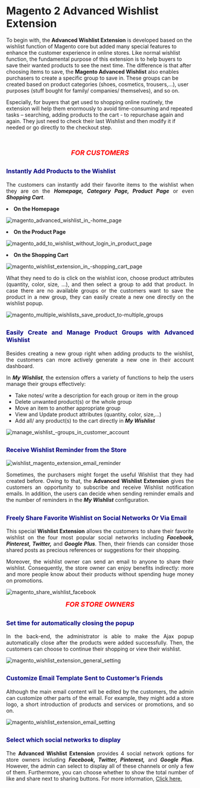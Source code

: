 # Magento 2 Advanced Wishlist Extension

To begin with, the <strong>Advanced </strong><b>Wishlist Extension</b> is developed based on the wishlist function of Magento core but added many special features to enhance the customer experience in online stores. Like normal wishlist function, the fundamental purpose of this extension is to help buyers to save their wanted products to see the next time. The difference is that after choosing items to save, the <strong>Magento Advanced </strong><b>Wishlist</b> also enables purchasers to create a specific group to save in. These groups can be created based on product categories (shoes, cosmetics, trousers,…), user purposes (stuff bought for family/ companies/ themselves), and so on.

Especially, for buyers that get used to shopping online routinely, the extension will help them enormously to avoid time-consuming and repeated tasks – searching, adding products to the cart - to repurchase again and again. They just need to check their last Wishlist and then modify it if needed or go directly to the checkout step.

</div>
&nbsp;
<div class="list-features" style="text-align: justify;">
<p style="text-align: center; font-size: large; font-style: italic; color: #ff0000;"><strong>FOR CUSTOMERS</strong></p>

<h2><span style="font-size: medium; color: #000080;">Instantly Add Products to the Wishlist</span></h2>
  
The customers can instantly add their favorite items to the wishlist when they are on the <em><b>Homepage, Category Page, Product Page</b></em> or even <em><b>Shopping Cart</b></em>.

<li><strong>On the Homepage</strong></li>

![magento_advanced_wishlist_in_-home_page](https://user-images.githubusercontent.com/26241389/162358050-674bc256-6f57-4e3a-ac44-f24d7c065f23.png)

<li><strong>On the Product Page</strong></li>
  
![magento_add_to_wishlist_without_login_in_product_page](https://user-images.githubusercontent.com/26241389/162358078-ce51c592-6dc9-4b2c-a8f2-50168da62e80.png)

<li><strong>On the Shopping Cart</strong></li>
  
![magento_wishlist_extension_in_-shopping_cart_page](https://user-images.githubusercontent.com/26241389/162358107-52ebdf08-d276-4314-adb7-c27fcda65f1c.png)

What they need to do is click on the wishlist icon, choose product attributes (quantity, color, size, ...), and then select a group to add that product.
In case there are no available groups or the customers want to save the product in a new group, they can easily create a new one directly on the wishlist popup.
  
![magento_multiple_wishlists_save_product_to-multiple_groups](https://user-images.githubusercontent.com/26241389/162358157-94222cab-58b3-40c1-97d8-a5081834a936.png)
  
<h2><span style="font-size: medium; color: #000080;">Easily Create and Manage Product Groups with Advanced Wishlist</span></h2>
  
Besides creating a new group right when adding products to the wishlist, the customers can more actively generate a new one in their account dashboard.

In <em><b>My Wishlist</b></em>, the extension offers a variety of functions to help the users manage their groups effectively:
<ul class="features-listing">
 	<li>Take notes/ write a description for each group or item in the group</li>
 	<li>Delete unwanted product(s) or the whole group</li>
 	<li>Move an item to another appropriate group</li>
 	<li>View and Update product attributes (quantity, color, size,…)</li>
 	<li>Add all/ any product(s) to the cart directly in <em><b>My Wishlist</b></em></li>
</ul>

![manage_wishlist_-groups_in_customer_account](https://user-images.githubusercontent.com/26241389/162358243-c4a15cbd-9264-4a53-a738-16ca58831926.png)

<h2><span style="font-size: medium; color: #000080;">Receive Wishlist Reminder from the Store</span></h2>
  
![wishlist_magento_extension_email_reminder](https://user-images.githubusercontent.com/26241389/162358267-97ea5c0e-c8be-4396-9f65-15b473748725.png)

<div class="col-md-8 col-2">Sometimes, the purchasers might forget the useful Wishlist that they had created before. Owing to that, the <strong>Advanced</strong> <b>Wishlist Extension</b> gives the customers an opportunity to subscribe and receive Wishlist notification emails. In addition, the users can decide when sending reminder emails and the number of reminders in the <em><b>My Wishlist</b></em> configuration.</div>
  
<h2><span style="font-size: medium; color: #000080;">Freely Share Favorite Wishlist on Social Networks Or Via Email</span></h2>
  
This special <b>Wishlist Extension</b> allows the customers to share their favorite wishlist on the four most popular social networks including <b><em> Facebook, Pinterest, Twitter,</em></b> and <b><em> Google Plus</em></b>. Then, their friends can consider those shared posts as precious references or suggestions for their shopping.

Moreover, the wishlist owner can send an email to anyone to share their wishlist. Consequently, the store owner can enjoy benefits indirectly: more and more people know about their products without spending huge money on promotions.
  
![magento_share_wishlist_facebook](https://user-images.githubusercontent.com/26241389/162358352-7267389b-59b4-416c-9db8-04719dd260a3.png)

<p style="text-align: center;"><span style="font-size: large; font-style: italic; color: #ff0000;"><strong>FOR STORE OWNERS</strong></span></p>

<h2><span style="font-size: medium; color: #000080;">Set time for automatically closing the popup</span></h2>
  
In the back-end, the administrator is able to make the Ajax popup automatically close after the products were added successfully. Then, the customers can choose to continue their shopping or view their wishlist.
  
![magento_wishlist_extension_general_setting](https://user-images.githubusercontent.com/26241389/162358381-a1dc487c-71fb-4281-a8fe-c7669187bc7b.png)

<h2><span style="font-size: medium; color: #000080;">Customize Email Template Sent to Customer’s Friends</span></h2>
  
Although the main email content will be edited by the customers, the admin can customize other parts of the email. For example, they might add a store logo, a short introduction of products and services or promotions, and so on.
  
![magento_wishlist_extension_email_setting](https://user-images.githubusercontent.com/26241389/162358408-38b38865-c858-4b3a-81d2-ba7847fcd6a1.png)

<h2><span style="font-size: medium; color: #000080;">Select which social networks to display</span></h2>
  
The <strong>Advanced </strong><b>Wishlist Extension</b> provides 4 social network options for store owners including <b><em>Facebook, Twitter, Pinterest,</em></b> and <b><em>Google Plus</em></b>. However, the admin can select to display all of these channels or only a few of them. Furthermore, you can choose whether to show the total number of like and share next to sharing buttons. For more information, <a href="https://www.tigren.com/magento-2-extensions" rel="dofollow">Click here.</a>
